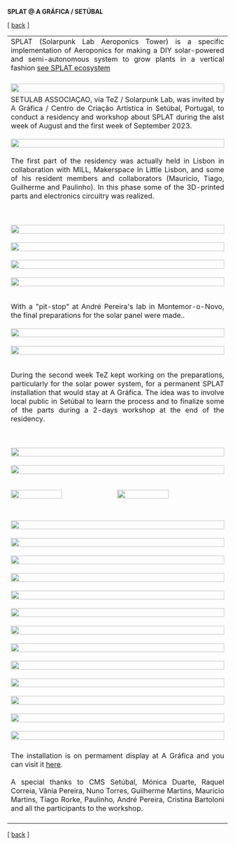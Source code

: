 **SPLAT @ A GRÁFICA / SETÚBAL**


<!-------  BACK   --------->
<p align="left" >[ <a href="../README.md#readme-top"> back</a> ]</p>



<table width = 90%>
<tr>
<td align = "justify" width = 90% colspan=2>
SPLAT (Solarpunk Lab Aeroponics Tower) is a specific implementation of Aeroponics for making a DIY solar-powered and semi-autonomous system to grow plants in a vertical fashion <a href="splat.md"> see SPLAT ecosystem</a> 
<br><br>
</tr>

<tr>
<td align = "justify" width = 100% colspan=2>
<img src="splat-g-01.jpg"  width=100%>
<br>
</tr>


<tr>
<td align = "justify" width = 90% colspan=2>
SETULAB ASSOCIAÇAO, via TeZ / Solarpunk Lab, was invited by A Gráfica / Centro de Criação Artística in Setúbal, Portugal, to conduct a residency and workshop about SPLAT during the alst week of August and the first week of September 2023. 
<br><br>
<img src="splat-g-02.jpg"  width=100%>
<br><br>
The first part of the residency was actually held in Lisbon in collaboration with MILL, Makerspace In Little Lisbon, and some of his resident members  and collaborators (Mauricio, Tiago, Guilherme and Paulinho). In this phase some of the 3D-printed parts and electronics circuitry was realized. 

<br><br>
<img src="splat-g-03.jpg"  width=100%>
<br><br>
<img src="splat-g-04.jpg"  width=100%>
<br><br>
<img src="splat-g-05.jpg"  width=100%>
<br><br>
<img src="splat-g-06.jpg"  width=100%>
<br><br>

With a "pit-stop" at André Pereira's lab in  Montemor-o-Novo, the final preparations for the solar panel were made..
<br><br>
<img src="splat-g-07.jpg"  width=100%>
<br><br>
<img src="splat-g-08.jpg"  width=100%>
<br><br>

During the second week TeZ kept working on the preparations, particularly for the solar power system,  for a permanent SPLAT installation that would stay at A Gráfica. The idea was to involve local public in Setúbal to learn the process and to finalize some of the parts during a 2-days workshop at the end of the residency.

<br><br>
<img src="splat-g-09.jpg"  width=100%>
<br><br>
<img src="splat-g-11.gif"  width=100%>
<br><br>

<img src="splat-g-12.jpg" width = 49%>
<img src="splat-g-13.jpg" width = 49%>
<br><br>


<br>
</tr>



<tr>
<td align = "justify" width = 50%  colspan=2>
<img src="splat-g-14.jpg"  width=100%>
<br><br>
<img src="splat-g-15.jpg"  width=100%>
<br><br>
<img src="splat-g-16.jpg"  width=100%>
<br><br>
<img src="splat-g-17.jpg"  width=100%>
<br><br>
<img src="splat-g-18.jpg"  width=100%>
<br><br>
<img src="splat-g-19.jpg"  width=100%>
<br><br>
<img src="splat-g-v-2.gif"  width=100%>
<br><br>

<img src="splat-g-21.jpg"  width=100%>
<br><br>

<img src="splat-g-22.jpg"  width=100%>
<br><br>
<img src="splat-g-23.jpg"  width=100%>
<br><br>
<img src="splat-g-24.jpg"  width=100%>
<br><br>
<img src="splat-g-25.jpg"  width=100%>
<br><br>
<img src="splat-g-26.jpg"  width=100%>
<br><br>

<tr>
<td align = "justify" width =100%> 
The installation is on permament display at A Gráfica and you can visit it <A href="https://maps.app.goo.gl/h3H1VibhitQ3pkAq6" target = "new">here</a>.
<br><br>
A special thanks to CMS Setúbal, Mónica Duarte, Raquel Correia, Vânia Pereira, Nuno Torres, Guilherme Martins, Mauricio Martins, Tiago Rorke, Paulinho, André Pereira, Cristina Bartoloni and all the participants to the workshop.  
<br><br>
</tr>




</table>
 
 <!-------  BACK   --------->
<p align="left" >[ <a href="../README.md#readme-top"> back</a> ]</p>